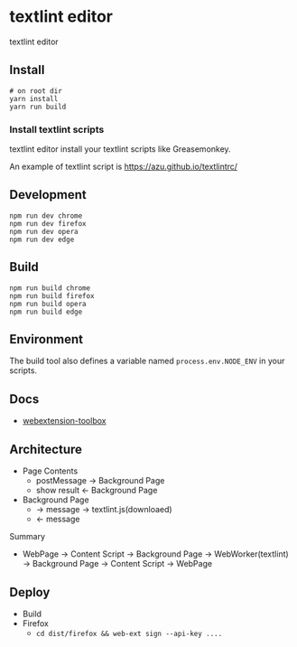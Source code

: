 # textlint editor

textlint editor

## Install

    # on root dir
    yarn install 
    yarn run build

### Install textlint scripts

textlint editor install your textlint scripts like Greasemonkey.

An example of textlint script is https://azu.github.io/textlintrc/

## Development

    npm run dev chrome
    npm run dev firefox
    npm run dev opera
    npm run dev edge

## Build

    npm run build chrome
    npm run build firefox
    npm run build opera
    npm run build edge

## Environment

The build tool also defines a variable named `process.env.NODE_ENV` in your scripts. 

## Docs

* [webextension-toolbox](https://github.com/HaNdTriX/webextension-toolbox)

## Architecture

- Page Contents
    - postMessage → Background Page
    - show result ← Background Page
- Background Page
    - → message → textlint.js(downloaed)
    - ← message 

Summary

- WebPage → Content Script → Background Page → WebWorker(textlint) → Background Page → Content Script → WebPage

## Deploy

- Build
- Firefox
  - `cd dist/firefox && web-ext sign --api-key ....`
